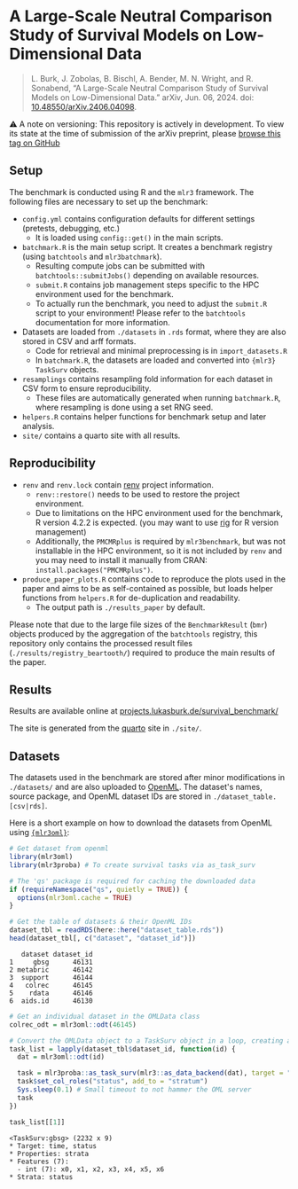 # A Large-Scale Neutral Comparison Study of Survival Models on Low-Dimensional Data

> L. Burk, J. Zobolas, B. Bischl, A. Bender, M. N. Wright, and R. Sonabend, “A Large-Scale Neutral Comparison Study of Survival Models on Low-Dimensional Data.” arXiv, Jun. 06, 2024. doi: [10.48550/arXiv.2406.04098](https://arxiv.org/abs/2406.04098).

:warning: A note on versioning: This repository is actively in development. To view its state at the time of submission of the arXiv preprint, please [browse this tag on GitHub](https://github.com/slds-lmu/paper_2023_survival_benchmark/tree/f6c36cd43f1705e3612ff4f47472327a3d29ebe8)

## Setup

The benchmark is conducted using R and the `mlr3` framework. The following files are necessary to set up the benchmark:

- `config.yml` contains configuration defaults for different settings (pretests, debugging, etc.)
  - It is loaded using `config::get()` in the main scripts.
- `batchmark.R` is the main setup script. It creates a benchmark registry (using `batchtools` and `mlr3batchmark`).
  - Resulting compute jobs can be submitted with `batchtools::submitJobs()` depending on available resources.
  - `submit.R` contains job management steps specific to the HPC environment used for the benchmark.
  - To actually run the benchmark, you need to adjust the `submit.R` script to your environment! Please refer to the `batchtools` documentation for more information.
- Datasets are loaded from `./datasets` in `.rds` format, where they are also stored in CSV and arff formats.
  - Code for retrieval and minimal preprocessing is in `import_datasets.R`
  - In `batchmark.R`, the datasets are loaded and converted into `{mlr3}` `TaskSurv` objects.
- `resamplings` contains resampling fold information for each dataset in CSV form to ensure reproducibility.
  - These files are automatically generated when running `batchmark.R`, where resampling is done using a set RNG seed.
- `helpers.R` contains helper functions for benchmark setup and later analysis.
- `site/` contains a quarto site with all results.

## Reproducibility

- `renv` and `renv.lock` contain [renv](https://github.com/r-lib/renv) project information.
  - `renv::restore()` needs to be used to restore the project environment.
  - Due to limitations on the HPC environment used for the benchmark, R version 4.2.2 is expected.
  (you may want to use [rig](https://github.com/r-lib/rig) for R version management)
  - Additionally, the `PMCMRplus` is required by `mlr3benchmark`, but was not installable in the HPC environment, so it is not included by `renv` and you may need to install it manually from CRAN: `install.packages("PMCMRplus")`.
- `produce_paper_plots.R` contains code to reproduce the plots used in the paper and aims to be as self-contained as possible, but loads helper functions from `helpers.R` for de-duplication and readability.
  - The output path is `./results_paper` by default.
  
Please note that due to the large file sizes of the `BenchmarkResult` (`bmr`) objects produced by the aggregation of the `batchtools` registry, this repository only contains the processed result files (`./results/registry_beartooth/`) required to produce the main results of the paper.


## Results

Results are available online at [projects.lukasburk.de/survival_benchmark/][quarto_site]

The site is generated from the [quarto][quarto] site in `./site/`.

## Datasets

The datasets used in the benchmark are stored after minor modifications in `./datasets/` and are also uploaded to [OpenML][openml].
The dataset's names, source package, and OpenML dataset IDs are stored in `./dataset_table.[csv|rds]`.

Here is a short example on how to download the datasets from OpenML using [`{mlr3oml}`][mlr3oml]:

```r
# Get dataset from openml
library(mlr3oml)
library(mlr3proba) # To create survival tasks via as_task_surv

# The 'qs' package is required for caching the downloaded data
if (requireNamespace("qs", quietly = TRUE)) {
  options(mlr3oml.cache = TRUE)
}

# Get the table of datasets & their OpenML IDs
dataset_tbl = readRDS(here::here("dataset_table.rds"))
head(dataset_tbl[, c("dataset", "dataset_id")])
```
```
   dataset dataset_id
1     gbsg      46131
2 metabric      46142
3  support      46144
4   colrec      46145
5    rdata      46146
6  aids.id      46130
```

```r
# Get an individual dataset in the OMLData class
colrec_odt = mlr3oml::odt(46145)

# Convert the OMLData object to a TaskSurv object in a loop, creating a list of mlr3 TaskSurv objects
task_list = lapply(dataset_tbl$dataset_id, function(id) {
  dat = mlr3oml::odt(id)

  task = mlr3proba::as_task_surv(mlr3::as_data_backend(dat), target = "time", event = "status", id = dat$name)
  task$set_col_roles("status", add_to = "stratum")
  Sys.sleep(0.1) # Small timeout to not hammer the OML server
  task
})

task_list[[1]]
```
```
<TaskSurv:gbsg> (2232 x 9)
* Target: time, status
* Properties: strata
* Features (7):
  - int (7): x0, x1, x2, x3, x4, x5, x6
* Strata: status
```

[quarto_site]: https://projects.lukasburk.de/survival_benchmark/index.html
[quarto]: https://quarto.org/
[openml]: https://www.openml.org/
[mlr3oml]: https://github.com/mlr-org/mlr3oml

